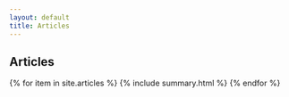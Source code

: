 ```yaml
---
layout: default
title: Articles
---
```


<section class="section-listing">
  <h2>Articles</h2>

  {% for item in site.articles %}
  {% include summary.html %}
  {% endfor %}
</section>
